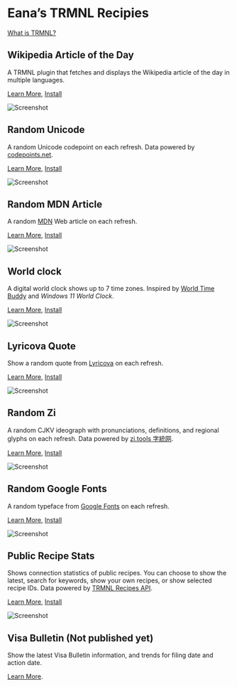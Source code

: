 # Eana’s TRMNL Recipies

[What is TRMNL?](https://usetrmnl.com/)

## Wikipedia Article of the Day

A TRMNL plugin that fetches and displays the Wikipedia article of the day in multiple languages.

[Learn More](./wikipedia-article-of-the-day/README.md), [Install](https://usetrmnl.com/recipes/148054)

![Screenshot](./wikipedia-article-of-the-day/images/en-f.png)

## Random Unicode

A random Unicode codepoint on each refresh. Data powered by [codepoints.net](https://codepoints.net/).

[Learn More](./random-unicode/README.md), [Install](https://usetrmnl.com/recipes/151050)

![Screenshot](./random-unicode/images/f.png)

## Random MDN Article

A random [MDN](https://developer.mozilla.org/) Web article on each refresh.

[Learn More](./random-mdn-article/README.md), [Install](https://usetrmnl.com/recipes/153731)

![Screenshot](./random-mdn-article/images/f.png)

## World clock

A digital world clock shows up to 7 time zones. Inspired by [World Time Buddy](https://www.worldtimebuddy.com/) and _Windows 11 World Clock_.

[Learn More](./world-clock/README.md), [Install](https://usetrmnl.com/recipes/153664)

![Screenshot](./world-clock/images/f.png)


## Lyricova Quote

Show a random quote from [Lyricova](https://lyricova.1a23.studio/) on each refresh.

[Learn More](./lyricova-quote/README.md), [Install](https://usetrmnl.com/recipes/150439)

![Screenshot](./lyricova-quote/images/f.png)

## Random Zi

A random CJKV ideograph with pronunciations, definitions, and regional glyphs on each refresh. Data powered by [zi.tools 字統网](https://zi.tools).

[Learn More](./random-zi/README.md), [Install](https://usetrmnl.com/recipes/156095)

![Screenshot](./random-zi/images/f.png)

## Random Google Fonts

A random typeface from [Google Fonts](https://fonts.google.com/) on each refresh.

[Learn More](./random-google-fonts/README.md), [Install](https://usetrmnl.com/recipes/163790)

![Screenshot](./random-google-fonts/images/f.png)

## Public Recipe Stats

Shows connection statistics of public recipes. You can choose to show the latest, search for keywords, show your own recipes, or show selected recipe IDs. Data powered by [TRMNL Recipes API](https://docs.usetrmnl.com/go/public-api/recipes-api).

[Learn More](./public-recipe-stats/README.md), [Install](https://usetrmnl.com/recipes/170970)

![Screenshot](./public-recipe-stats/images/f.png)

## Visa Bulletin (Not published yet)

Show the latest Visa Bulletin information, and trends for filing date and action date.

[Learn More](./visa-bulletin/README.md).
